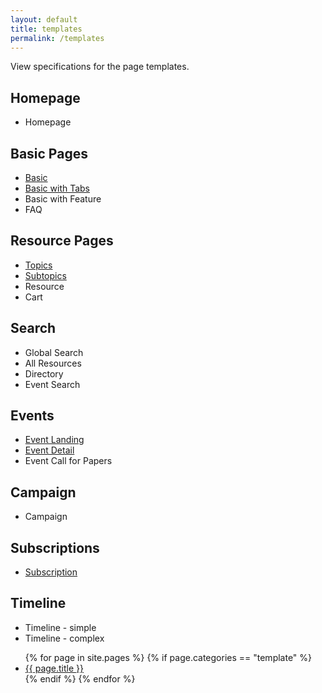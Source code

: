 ```yaml
---
layout: default
title: templates
permalink: /templates
---
```


View specifications for the page templates.

## Homepage
- Homepage 

## Basic Pages
- [Basic](/basic)
- [Basic with Tabs](/basic-tabs)
- Basic with Feature
- FAQ

## Resource Pages
- [Topics](/topics-template)
- [Subtopics](/subtopics-template)
- Resource
- Cart

## Search
- Global Search
- All Resources
- Directory
- Event Search

## Events
- [Event Landing](/events-landing-template)
- [Event Detail](/event-details)
- Event Call for Papers

## Campaign
- Campaign

## Subscriptions
- [Subscription](subscriptions-template)

## Timeline
- Timeline - simple
- Timeline - complex


<ul>
{% for page in site.pages %}
    {% if page.categories == "template" %}
        <li><a href="{{ page.url }}">{{ page.title }}</a></li>
    {% endif %}
{% endfor %}
</ul>